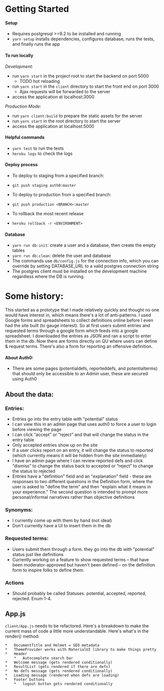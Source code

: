 # Getting Started

#### Setup
* Requires postgresql >=9.2 to be installed and running
* `yarn setup` installs dependencies, configures database, runs the tests, and finally runs the app

#### To run locally

_Development:_

* run `yarn start` in the project root to start the backend on port 5000
  * TODO hot reloading
* run `yarn start` in the `client` directory to start the front end on port 3000
  * Ajax requests will be forwarded to the server
* access the application at localhost:3000

_Production Mode:_

* run `yarn client:build` to prepare the static assets for the server
* run `yarn start` in the root directory to start the server
* access the application at localhost:5000

#### Helpful commands
* `yarn test` to run the tests
* `heroku logs` to check the logs

#### Deploy process
* To deploy to staging from a specified branch:
* `git push staging auth0:master`

* To deploy to production from a specified branch:
* `git push production <BRANCH>:master`

* To rollback the most recent release
* `heroku rollback -r <ENVIRONMENT>`

#### Database
* `yarn run db:init`: create a user and a database, then create the empty tables
* `yarn run db:clean`: delete the user and database
* The commands use `db/config.js` for the connection info, which you can override by setting DATABASE_URL to a valid postgres connection string
* The postgres client must be installed on the development machine regardless where the DB is running.
# Some history:
This started as a prototype that I made relatively quickly and thought no one would have interest in, which means there's a lot of anti-patterns.
I used Google forms and spreadsheets to collect definitions online before I even had the site built (to gauge interest).
So at first users submit entries and requested terms through a google form which feeds into a google spreadsheet.
I downloaded the entries as JSON and ran a script to enter them in the db.
Now there are forms directly on QU where users can define & request terms. There's also a form for reporting an offensive definition.

#### About Auth0:
* There are some pages (potentialdefs, reporteddefs, and potentialterms) that should only be accessible to an Admin user, these are secured using Auth0

## About the data:

### Entries:
* Entries go into the entry table with "potential" status
* I can view this in an admin page that uses auth0 to force a user to login before viewing the page
* I can click “accept” or “reject” and that will change the status in the entry table
* Only accepted entries show up on the site
* If a user clicks report on an entry, it will change the status to reported (which currently means it will be hidden from the site immediately)
* I have an admin page where I can review reported defs and click “dismiss” to change the status back to accepted or “reject” to change the status to rejected
* Entries have a "definition" field and an "explanation" field - these are responses to two different questions in the Definition form, where the user is asked to "define the term" and then "explain what it means in your experience." The second question is intended to prompt more personal/informal narratives rather than objective definitions


### Synonyms:
* I currently come up with them by hand (not ideal)
* Don't currently have a UI to insert them in the db

### Requested terms:
* Users submit them through a form. they go into the db with "potential" status just like definitions
* Currently working on a feature to show requested terms – that have been moderator-approved but haven't been defined – on the definition form to inspire folks to define them.

### Actions
* Should probably be called Statuses. potential, accepted, reported, rejected. Enum 1-4.

## App.js
`client/App.js` needs to be refactored. Here's a breakdown to make the current mass of code a little more understandable.
Here's what's in the render() method:

	*	DocumentTitle and Helmet = SEO metadata
	*	ThemeProvider works with MaterialUI library to make things pretty
	*	Header
		*   Autocomplete search bar
	*	Welcome message (gets rendered conditionally)
	*	ResultList (gets rendered if there are defs)
	*	No defs message (gets rendered conditionally)
	*	Loading message (rendered when defs are loading)
	*	Footer buttons
		*	logout button gets rendered conditionally

